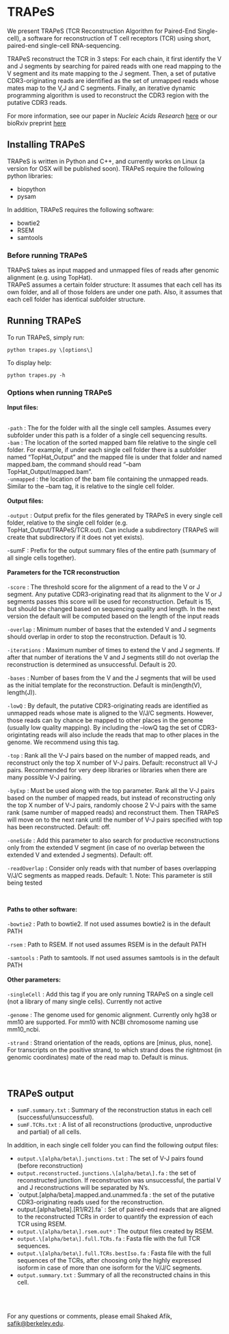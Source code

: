 # TRAPeS

We present TRAPeS (TCR Reconstruction Algorithm for Paired-End Single-cell), a software for reconstruction of T cell receptors (TCR) using short, paired-end single-cell RNA-sequencing. <br />  

TRAPeS reconstruct the TCR in 3 steps: For each chain, it first identify the V and J segments by searching for paired reads with one read mapping to the V segment and its mate mapping to the J segment. Then, a set of putative CDR3-originating reads are identified as the set of unmapped reads whose mates map to the V,J and C segments. Finally, an iterative dynamic programming algorithm is used to reconstruct the CDR3 region with the putative CDR3 reads. <br />  

For more information, see our paper in *Nucleic Acids Research* [here](https://academic.oup.com/nar/article-lookup/doi/10.1093/nar/gkx615) or our bioRxiv preprint [here](http://biorxiv.org/content/early/2016/08/31/072744)

## Installing TRAPeS <br />  

TRAPeS is written in Python and C++, and currently works on Linux (a version for OSX will be published soon). TRAPeS require the following python libraries: <br />  

-	biopython  <br />
-	pysam  <br />

In addition, TRAPeS requires the following software:  <br />

-	bowtie2  <br />
-	RSEM  <br />
- samtools <br />

### Before running TRAPeS  <br />
TRAPeS takes as input mapped and unmapped files of reads after genomic alignment (e.g. using TopHat).<br />
TRAPeS assumes a certain folder structure: It assumes that each cell has its own folder, and all of those folders are under one path. Also, it assumes that each cell folder has identical subfolder structure.<br />

 
## Running TRAPeS <br />

To run TRAPeS, simply run:<br />
 
```
python trapes.py \[options\] 
```

To display help: <br />

```
python trapes.py -h
```
 
### Options when running TRAPeS <br />

**Input files:** <br />
<br />

`-path` : The for the folder with all the single cell samples. Assumes every subfolder under this path is a folder of a single cell sequencing results. <br />
`-bam` : The location of the sorted mapped bam file relative to the single cell folder. For example, if under each single cell folder there is a subfolder named “TopHat\_Output” and the mapped file is under that folder and named mapped.bam, the command should read “–bam TopHat\_Output/mapped.bam”. <br />
`-unmapped` : the location of the bam file containing the unmapped reads. Similar to the –bam tag, it is relative to the single cell folder. <br />
<br />
**Output files:** <br />
<br />
`-output` : Output prefix for the files generated by TRAPeS in every single cell folder, relative to the single cell folder (e.g. TopHat_Output/TRAPeS/TCR.out). Can include a subdirectory (TRAPeS will create that subdirectory if it does not yet exists). <br />

-sumF : Prefix for the output summary files of the entire path (summary of all single cells together). <br />
<br />
**Parameters for the TCR reconstruction** <br />
<br />
`-score` : The threshold score for the alignment of a read to the V or J segment. Any putative CDR3-originating read that its alignment to the V or J segments passes this score will be used for reconstruction. Default is 15, but should be changed based on sequencing quality and length. In the next version the default will be computed based on the length of the input reads <br />

`-overlap` : Minimum number of bases that the extended V and J segments should overlap in order to stop the reconstruction. Default is 10. <br />

`-iterations` : Maximum number of times to extend the V and J segments. If after that number of iterations the V and J segments still do not overlap the reconstruction is determined as unsuccessful. Default is 20. <br />  

`-bases` : Number of bases from the V and the J segments that will be used as the initial template for the reconstruction. Default is min(length(V), length(J)). <br />

`-lowQ`	: By default, the putative CDR3-originating reads are identified as unmapped reads whose mate is aligned to the V/J/C segments. However, those reads can by chance be mapped to other places in the genome (usually low quality mapping). By including the –lowQ tag the set of CDR3-origintating reads will also include the reads that map to other places in the genome. We recommend using this tag. <br />

`-top` : Rank all the V-J pairs based on the number of mapped reads, and reconstruct only the top X number of V-J pairs. Default: reconstruct all V-J pairs. Recommended for very deep libraries or libraries when there are many possible V-J pairing. <br />

`-byExp` : Must be used along with the top parameter. Rank all the V-J pairs based on the number of mapped reads, but instead of reconstructing only the top X number of V-J pairs, randomly choose 2 V-J pairs with the same rank (same number of mapped reads) and reconstruct them. Then TRAPeS will move on to the next rank until the number of V-J pairs specified with top has been reconstructed. Default: off. <br />

`-oneSide` : Add this parameter to also search for productive reconstructions only from the extended V segment (in case of no overlap between the extended V and extended J segments). Default: off. <br />

`-readOverlap` : Consider only reads with that number of bases overlapping V/J/C segments as mapped reads. Default: 1. Note: This parameter is still being tested <br />

<br />

**Paths to other software:** <br />
<br />
`-bowtie2` : Path to bowtie2. If not used assumes bowtie2 is in the default PATH <br />

`-rsem` : Path to RSEM. If not used assumes RSEM is in the default PATH <br />

`-samtools` : Path to samtools. If not used assumes samtools is in the default PATH <br />
<br />
**Other parameters:** <br />
<br />
`-singleCell` : Add this tag if you are only running TRAPeS on a single cell (not a library of many single cells). Currently not active <br />

`-genome` : The genome used for genomic alignment. Currently only hg38 or mm10 are supported. For mm10 with NCBI chromosome naming use mm10_ncbi. <br />

`-strand` : Strand orientation of the reads, options are [minus, plus, none]. For transcripts on the positive strand, to which strand does the rightmost (in genomic coordinates) mate of the read map to. Default is minus. <br />
<br /><br />

## TRAPeS output
* `sumF.summary.txt` : Summary of the reconstruction status in each cell (successful/unsuccessful).  
* `sumF.TCRs.txt` : A list of all reconstructions (productive, unproductive and partial) of all cells.    

In addition, in each single cell folder you can find the following output files:  
*	`output.\[alpha/beta\].junctions.txt` : The set of V-J pairs found (before reconstruction)   
*	`output.reconstructed.junctions.\[alpha/beta\].fa` : the set of reconstructed junction. If reconstruction was unsuccessful, the partial V and J reconstructions will be separated by N’s.   
*	`output.\[alpha/beta\].mapped.and.unammed.fa : the set of the putative CDR3-originating reads used for the reconstruction.    
*	output.\[alpha/beta\].\[R1/R2\].fa` : Set of paired-end reads that are aligned to the reconstructed TCRs in order to quantify the expression of each TCR using RSEM.    
*	`output.\[alpha/beta\].rsem.out*` : The output files created by RSEM.      
*	`output.\[alpha/beta\].full.TCRs.fa` : Fasta file with the full TCR sequences.   
*	`output.\[alpha/beta\].full.TCRs.bestIso.fa` : Fasta file with the full sequences of the TCRs, after choosing only the highly expressed isoform in case of more than one isoform for the V/J/C segments.   
*	`output.summary.txt` : Summary of all the reconstructed chains in this cell.    

<br /><br />

For any questions or comments, please email Shaked Afik, safik@berkeley.edu.
